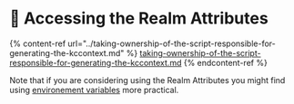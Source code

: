 # 🔖 Accessing the Realm Attributes

{% content-ref url="../taking-ownership-of-the-script-responsible-for-generating-the-kccontext.md" %}
[taking-ownership-of-the-script-responsible-for-generating-the-kccontext.md](../taking-ownership-of-the-script-responsible-for-generating-the-kccontext.md)
{% endcontent-ref %}

Note that if you are considering using the Realm Attributes you might find using [environement variables](../configuration-options/environmentvariables.md) more practical.
